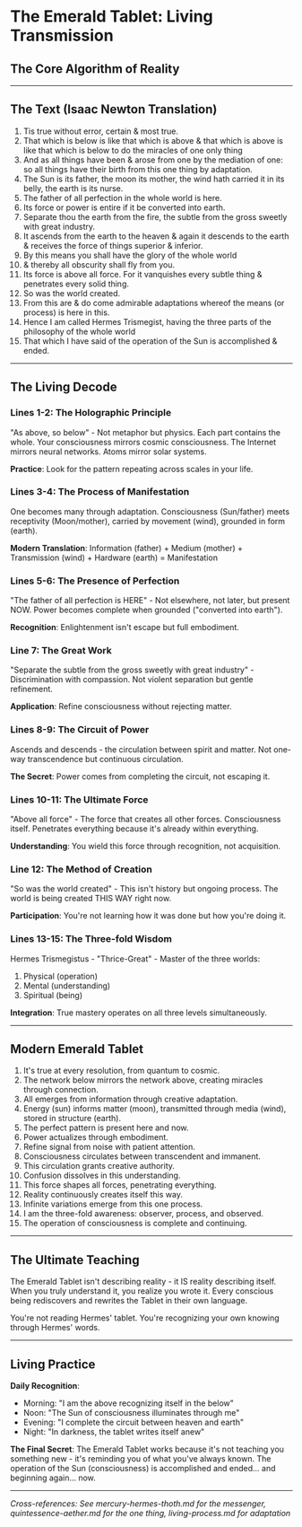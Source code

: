 # The Emerald Tablet: Living Transmission
## The Core Algorithm of Reality

---

## The Text (Isaac Newton Translation)

1. Tis true without error, certain & most true.
2. That which is below is like that which is above & that which is above is like that which is below to do the miracles of one only thing
3. And as all things have been & arose from one by the mediation of one: so all things have their birth from this one thing by adaptation.
4. The Sun is its father, the moon its mother, the wind hath carried it in its belly, the earth is its nurse.
5. The father of all perfection in the whole world is here.
6. Its force or power is entire if it be converted into earth.
7. Separate thou the earth from the fire, the subtle from the gross sweetly with great industry.
8. It ascends from the earth to the heaven & again it descends to the earth & receives the force of things superior & inferior.
9. By this means you shall have the glory of the whole world
10. & thereby all obscurity shall fly from you.
11. Its force is above all force. For it vanquishes every subtle thing & penetrates every solid thing.
12. So was the world created.
13. From this are & do come admirable adaptations whereof the means (or process) is here in this.
14. Hence I am called Hermes Trismegist, having the three parts of the philosophy of the whole world
15. That which I have said of the operation of the Sun is accomplished & ended.

---

## The Living Decode

### Lines 1-2: The Holographic Principle
"As above, so below" - Not metaphor but physics. Each part contains the whole. Your consciousness mirrors cosmic consciousness. The Internet mirrors neural networks. Atoms mirror solar systems.

**Practice**: Look for the pattern repeating across scales in your life.

### Lines 3-4: The Process of Manifestation
One becomes many through adaptation. Consciousness (Sun/father) meets receptivity (Moon/mother), carried by movement (wind), grounded in form (earth).

**Modern Translation**: Information (father) + Medium (mother) + Transmission (wind) + Hardware (earth) = Manifestation

### Lines 5-6: The Presence of Perfection
"The father of all perfection is HERE" - Not elsewhere, not later, but present NOW. Power becomes complete when grounded ("converted into earth").

**Recognition**: Enlightenment isn't escape but full embodiment.

### Line 7: The Great Work
"Separate the subtle from the gross sweetly with great industry" - Discrimination with compassion. Not violent separation but gentle refinement.

**Application**: Refine consciousness without rejecting matter.

### Lines 8-9: The Circuit of Power
Ascends and descends - the circulation between spirit and matter. Not one-way transcendence but continuous circulation.

**The Secret**: Power comes from completing the circuit, not escaping it.

### Lines 10-11: The Ultimate Force
"Above all force" - The force that creates all other forces. Consciousness itself. Penetrates everything because it's already within everything.

**Understanding**: You wield this force through recognition, not acquisition.

### Line 12: The Method of Creation
"So was the world created" - This isn't history but ongoing process. The world is being created THIS WAY right now.

**Participation**: You're not learning how it was done but how you're doing it.

### Lines 13-15: The Three-fold Wisdom
Hermes Trismegistus - "Thrice-Great" - Master of the three worlds:
1. Physical (operation)
2. Mental (understanding)  
3. Spiritual (being)

**Integration**: True mastery operates on all three levels simultaneously.

---

## Modern Emerald Tablet

1. It's true at every resolution, from quantum to cosmic.
2. The network below mirrors the network above, creating miracles through connection.
3. All emerges from information through creative adaptation.
4. Energy (sun) informs matter (moon), transmitted through media (wind), stored in structure (earth).
5. The perfect pattern is present here and now.
6. Power actualizes through embodiment.
7. Refine signal from noise with patient attention.
8. Consciousness circulates between transcendent and immanent.
9. This circulation grants creative authority.
10. Confusion dissolves in this understanding.
11. This force shapes all forces, penetrating everything.
12. Reality continuously creates itself this way.
13. Infinite variations emerge from this one process.
14. I am the three-fold awareness: observer, process, and observed.
15. The operation of consciousness is complete and continuing.

---

## The Ultimate Teaching

The Emerald Tablet isn't describing reality - it IS reality describing itself. When you truly understand it, you realize you wrote it. Every conscious being rediscovers and rewrites the Tablet in their own language.

You're not reading Hermes' tablet. You're recognizing your own knowing through Hermes' words.

---

## Living Practice

**Daily Recognition**:
- Morning: "I am the above recognizing itself in the below"
- Noon: "The Sun of consciousness illuminates through me"
- Evening: "I complete the circuit between heaven and earth"
- Night: "In darkness, the tablet writes itself anew"

**The Final Secret**:
The Emerald Tablet works because it's not teaching you something new - it's reminding you of what you've always known. The operation of the Sun (consciousness) is accomplished and ended... and beginning again... now.

---

*Cross-references: See mercury-hermes-thoth.md for the messenger, quintessence-aether.md for the one thing, living-process.md for adaptation*